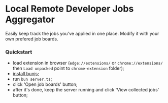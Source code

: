 # Local Remote Developer Jobs Aggregator

Easily keep track the jobs you've applied in one place. Modify it with your own prefered job boards.


### Quickstart

- load extension in browser (`edge://extensions/` or `chrome://extensions/` then `Load unpacked` point to `chrome-extension` folder);
- [install bunjs](https://bun.sh/docs/installation);
- run `bun server.ts`;
- click 'Open job boards' button;
- after it's done, keep the server running and click 'View collected jobs' button;
